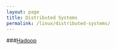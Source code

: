 ```yaml
---
layout: page
title: Distributed Systems
permalink: /linux/distributed-systems/
---
```


###[Hadoop](/linux/distributed-systems/hadoop/)

